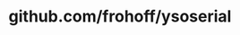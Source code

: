 ---
layout: post
title: github.com/frohoff/ysoserial
categories: link
tags: [انگلیسی, گیت‌هاب, برنامه‌نویسی]
---